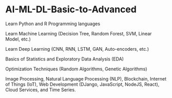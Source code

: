 # AI-ML-DL-Basic-to-Advanced
Learn Python and R Programming languages

Learn Machine Learning (Decision Tree, Random Forest, SVM, Linear Model, etc.)

Learn Deep Learning (CNN, RNN, LSTM, GAN, Auto-encoders, etc.)

Basics of Statistics and Exploratory Data Analysis (EDA)

Optimization Techniques (Random Algorithms, Genetic Algorithms)

Image Processing, Natural Language Processing (NLP), Blockchain, Internet of Things (IoT), Web Development (DJango, JavaScript, NodeJS, React),  Cloud Services, and Time Series.
